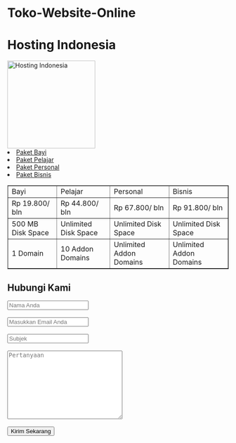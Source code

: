 # Toko-Website-Online

<!DOCTYPE html>
<html>
     <head>
          <meta charset="utf-8">
<h1>Hosting Indonesia</h1>
<img alt="Hosting Indonesia" src="hosting-indonesia.png" height="200" />
<li><a href="https://www.niagahoster.co.id" target="_blank">Paket Bayi</a></li>
<li><a href="https://www.niagahoster.co.id" target="_blank">Paket Pelajar</a></li>
<li><a href="https://www.niagahoster.co.id" target="_blank">Paket Personal</a></li>
<li><a href="https://www.niagahoster.co.id" target="_blank">Paket Bisnis</a></li>
</tr>
<table border="1">
<tr>
<td>Bayi</td>
<td>Pelajar</td>
<td>Personal</td>
<td>Bisnis</td>
</tr>
<tr>
<td>Rp 19.800/ bln</td>
<td>Rp 44.800/ bln</td>
<td>Rp 67.800/ bln</td>
<td>Rp 91.800/ bln</td>
</tr>
<tr>
<td>500 MB Disk Space</td>
<td>Unlimited Disk Space</td>
<td>Unlimited Disk Space</td>
<td>Unlimited Disk Space</td>
</tr>
<tr>
<td>1 Domain</td>
<td>10 Addon Domains</td>
<td>Unlimited Addon Domains</td>
<td>Unlimited Addon Domains</td>
</tr>
</table>

<div>
<h2>Hubungi Kami</h2>
<form action=" index.html" method="get">
<div>
<input type="text" name="nama" placeholder="Nama Anda" required="" />
</div><br>
<div>
<input type="text" name="email" placeholder="Masukkan Email Anda" required="" >
</div><br>
<div>
<input type="text" name="subject" placeholder="Subjek" required="">
</div><br>
<div>
<textarea type="text" name="pesan" rows="10" cols="30" placeholder="Pertanyaan"></textarea>
</div><br>
<div>
<input type="submit" value="Kirim Sekarang" >
</div>
</form>
</div>
</body>
</html>
